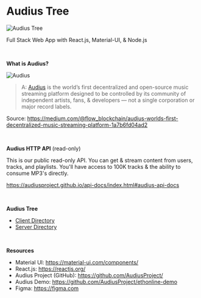 # Audius Tree 

![Audius Tree](https://i.imgur.com/AmcidMR.png "Audius Tree Logo")

Full Stack Web App with React.js, Material-UI, & Node.js

<br />

**What is Audius?**

![Audius](https://audius.co/static/media/Horizontal-Logo-Full-Color.c8d197d0.png "Audius Logo")

> A: [Audius](audius.co) is the world’s first decentralized and open-source music streaming platform designed to be controlled by its community of independent artists, fans, & developers — not a single corporation or major record labels.

Source: https://medium.com/@flow_blockchain/audius-worlds-first-decentralized-music-streaming-platform-1a7b6fd04ad2

<br />

**Audius HTTP API**
(read-only)

This is our public read-only API. You can get & stream content from users, tracks, and playlists. You'll have access to 100K tracks & the ability to consume MP3's directly.

https://audiusproject.github.io/api-docs/index.html#audius-api-docs

<br />

**Audius Tree**

* [Client Directory](./client)
* [Server Directory](./server)

<br />

**Resources**
* Material UI: https://material-ui.com/components/
* React.js: https://reactjs.org/
* Audius Project (GitHub): https://github.com/AudiusProject/
* Audius Demo: https://github.com/AudiusProject/ethonline-demo
* Figma: https://figma.com
